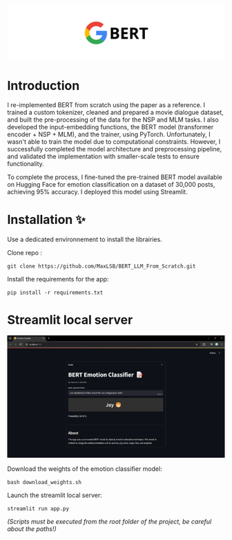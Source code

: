 <div align="center">
  <img src="assets/banner.png" alt="Example" width="1000"/>
</div>

# Introduction

I re-implemented BERT from scratch using the paper as a reference. I trained a custom tokenizer, cleaned and prepared a movie dialogue dataset, and built the pre-processing of the data for the NSP and MLM tasks. I also developed the input-embedding functions, the BERT model (transformer encoder + NSP + MLM), and the trainer, using PyTorch. Unfortunately, I wasn't able to train the model due to computational constraints. However, I successfully completed the model architecture and preprocessing pipeline, and validated the implementation with smaller-scale tests to ensure functionality.

To complete the process, I fine-tuned the pre-trained BERT model available on Hugging Face for emotion classification on a dataset of 30,000 posts, achieving 95% accuracy. I deployed this model using Streamlit.

# Installation ✨

Use a dedicated environnement to install the librairies.

Clone repo :
```
git clone https://github.com/MaxLSB/BERT_LLM_From_Scratch.git
```
Install the requirements for the app:
```
pip install -r requirements.txt
```

# Streamlit local server 

<div align="center">
  <img src="assets/app.png" alt="Example" width="800" />
</div>

Download the weights of the emotion classifier model:
```
bash download_weights.sh
```
Launch the streamlit local server:
```
streamlit run app.py
```

_(Scripts must be executed from the root folder of the project, be careful about the paths!)_
